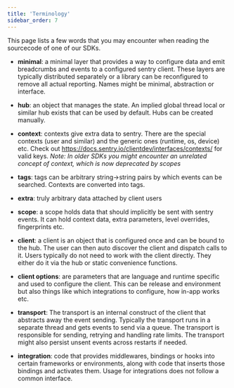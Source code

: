 ```yaml
---
title: 'Terminology'
sidebar_order: 7
---
```


This page lists a few words that you may encounter when reading the sourcecode of one of our SDKs.

- **minimal**: a minimal layer that provides a way to configure data and emit breadcrumbs and events to a configured sentry client. These layers are typically distributed separately or a library can be reconfigured to remove all actual reporting. Names might be minimal, abstraction or interface. 

- **hub**: an object that manages the state. An implied global thread local or similar hub exists that can be used by default. Hubs can be created manually.

- **context**: contexts give extra data to sentry. There are the special contexts (user and similar) and the generic ones (runtime, os, device) etc.  Check out https://docs.sentry.io/clientdev/interfaces/contexts/ for valid keys. *Note: In older SDKs you might encounter an unrelated concept of
  context, which is now deprecated by scopes*

- **tags**: tags can be arbitrary string→string pairs by which events can be searched. Contexts are converted into tags.

- **extra**: truly arbitrary data attached by client users

- **scope**: a scope holds data that should implicitly be sent with sentry events.  It can hold context data, extra parameters, level overrides, fingerprints etc.

- **client**: a client is an object that is configured once and can be bound to the
  hub. The user can then auto discover the client and dispatch calls to it.
  Users typically do not need to work with the client directly. They either do
  it via the hub or static convenience functions. 

- **client options**: are parameters that are language and runtime specific and
  used to configure the client. This can be release and environment but also
  things like which integrations to configure, how in-app works etc.

- **transport**: The transport is an internal construct of the client that abstracts away the event sending. Typically the transport runs in a separate thread and gets events to send via a queue. The transport is responsible for sending, retrying and handling rate limits. The transport might also persist unsent events across restarts if needed.

- **integration**: code that provides middlewares, bindings or hooks into certain frameworks or environments, along with code that inserts those bindings and activates them. Usage for integrations does not follow a common interface.
